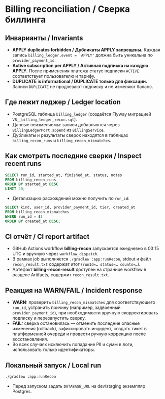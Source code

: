 # Billing reconciliation / Сверка биллинга

## Инварианты / Invariants
- **APPLY duplicates forbidden / Дубликаты APPLY запрещены.** Каждая запись `billing_ledger.event = 'APPLY'` должна быть уникальна по `provider_payment_id`.
- **Active subscription per APPLY / Активная подписка на каждую APPLY.** После применения платежа статус подписки `ACTIVE` соответствует пользователю и тарифу.
- **DUPLICATE is informational / DUPLICATE только для фиксации.** Записи `DUPLICATE` не продлевают подписку и не изменяют баланс.

## Где лежит леджер / Ledger location
- PostgreSQL таблица `billing_ledger` (создаётся Flyway миграцией `V8__billing_ledger_recon.sql`).
- Данные неизменяемы: записи добавляются через `BillingLedgerPort.append` из `BillingService`.
- Дубликаты и результаты сверок находятся в таблицах `billing_recon_runs` и `billing_recon_mismatches`.

## Как смотреть последние сверки / Inspect recent runs
```sql
SELECT run_id, started_at, finished_at, status, notes
FROM billing_recon_runs
ORDER BY started_at DESC
LIMIT 20;
```
- Детализацию расхождений можно получить по `run_id`:
```sql
SELECT kind, user_id, provider_payment_id, tier, created_at
FROM billing_recon_mismatches
WHERE run_id = $1
ORDER BY created_at DESC;
```

## CI отчёт / CI report artifact
- GitHub Actions workflow **billing-recon** запускается ежедневно в 03:15 UTC и вручную через `workflow_dispatch`.
- В рамках job выполняется `./gradlew :app:runRecon`, stdout и файл `recon_result.txt` содержат итог (`runId=… status=… counts=…`).
- Артефакт **billing-recon-result** доступен на странице workflow в разделе Artifacts, содержит `recon_result.txt`.

## Реакция на WARN/FAIL / Incident response
- **WARN:** проверить `billing_recon_mismatches` для соответствующего `run_id`, устранить причину (например, задвоенный `provider_payment_id`), при необходимости вручную скорректировать подписку и перезапустить сверку.
- **FAIL:** сверка остановилась — отменить последние опасные изменения (rollback), зафиксировать инцидент, создать тикет в платформенной очереди и провести ручную коррекцию после восстановления.
- Во всех случаях исключить попадание PII и сумм в логи, использовать только идентификаторы.

## Локальный запуск / Local run
```bash
./gradlew :app:runRecon
```
- Перед запуском задать `DATABASE_URL` на dev/staging экземпляр Postgres.
